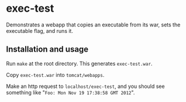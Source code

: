 exec-test
=========

Demonstrates a webapp that copies an executable from its war,
sets the executable flag, and runs it.

Installation and usage
----------------------

Run ```make``` at the root directory. This generates ```exec-test.war```.

Copy ```exec-test.war``` into ```tomcat/webapps```.

Make an http request to ```localhost/exec-test```, and you should
see something like "```Foo: Mon Nov 19 17:38:58 GMT 2012```".

